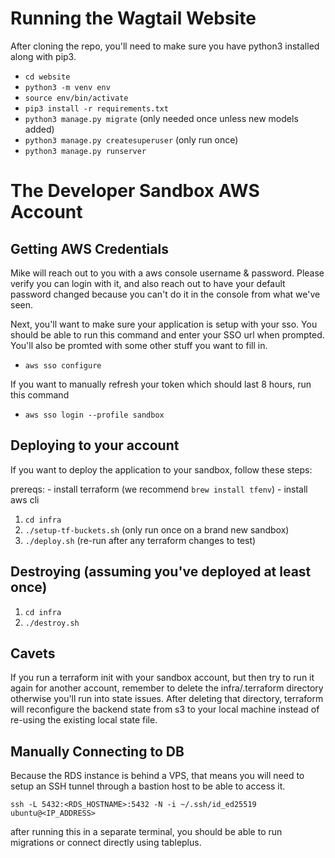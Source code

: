 # Running the Wagtail Website

After cloning the repo, you'll need to make sure you have python3 installed along with pip3.

- `cd website`
- `python3 -m venv env`
- `source env/bin/activate`
- `pip3 install -r requirements.txt`
- `python3 manage.py migrate` (only needed once unless new models added)
- `python3 manage.py createsuperuser` (only run once)
- `python3 manage.py runserver`

# The Developer Sandbox AWS Account

## Getting AWS Credentials

Mike will reach out to you with a aws console username & password. Please verify you can login with it, and also reach out to have your default password changed because you can't do it in the console from what we've seen.

Next, you'll want to make sure your application is setup with your sso. You should be able to run this command and enter your SSO url when prompted. You'll also be promted with some other stuff you want to fill in.

- `aws sso configure`

If you want to manually refresh your token which should last 8 hours, run this command

- `aws sso login --profile sandbox`

## Deploying to your account

If you want to deploy the application to your sandbox, follow these steps:

prereqs: - install terraform (we recommend `brew install tfenv`) - install aws cli

1. `cd infra`
2. `./setup-tf-buckets.sh` (only run once on a brand new sandbox)
3. `./deploy.sh` (re-run after any terraform changes to test)

## Destroying (assuming you've deployed at least once)

1. `cd infra`
2. `./destroy.sh`

## Cavets

If you run a terraform init with your sandbox account, but then try to run it again for another account, remember to delete the infra/.terraform directory otherwise you'll run into state issues. After deleting that directory, terraform will reconfigure the backend state from s3 to your local machine instead of re-using the existing local state file.

## Manually Connecting to DB

Because the RDS instance is behind a VPS, that means you will need to setup an SSH tunnel through a bastion host to be able to access it.

`ssh -L 5432:<RDS_HOSTNAME>:5432 -N -i ~/.ssh/id_ed25519 ubuntu@<IP_ADDRESS>`

after running this in a separate terminal, you should be able to run migrations or connect directly using tableplus.
